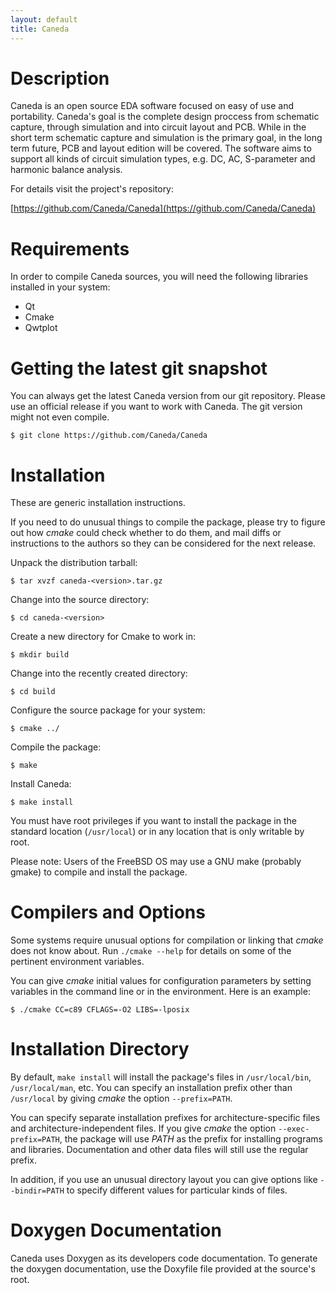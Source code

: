 ```yaml
---
layout: default
title: Caneda
---
```


Description
===========

Caneda is an open source EDA software focused on easy of use and portability.
Caneda's goal is the complete design proccess from schematic capture, through
simulation and into circuit layout and PCB. While in the short term schematic
capture and simulation is the primary goal, in the long term future, PCB and
layout edition will be covered. The software aims to support all kinds of
circuit simulation types, e.g. DC, AC, S-parameter and harmonic balance
analysis.

For details visit the project's repository:

[https://github.com/Caneda/Caneda](https://github.com/Caneda/Caneda)


Requirements
============

In order to compile Caneda sources, you will need the following libraries
installed in your system:

  * Qt
  * Cmake
  * Qwtplot


Getting the latest git snapshot
===============================

You can always get the latest Caneda version from our git repository. Please
use an official release if you want to work with Caneda.  The git version might
not even compile.

`$ git clone https://github.com/Caneda/Caneda`


Installation
============

These are generic installation instructions.

If you need to do unusual things to compile the package, please try to figure
out how _cmake_ could check whether to do them, and mail diffs or instructions
to the authors so they can be considered for the next release.

Unpack the distribution tarball:

`$ tar xvzf caneda-<version>.tar.gz`

Change into the source directory:

`$ cd caneda-<version>`

Create a new directory for Cmake to work in:

`$ mkdir build`

Change into the recently created directory:

`$ cd build`

Configure the source package for your system:

`$ cmake ../`

Compile the package:

`$ make`

Install Caneda:

`$ make install`

You must have root privileges if you want to install the package in the
standard location (`/usr/local`) or in any location that is only writable by
root.

Please note:  Users of the FreeBSD OS may use a GNU make (probably gmake) to
compile and install the package.


Compilers and Options
=====================

Some systems require unusual options for compilation or linking that _cmake_
does not know about.  Run `./cmake --help` for details on some of the pertinent
environment variables.

You can give _cmake_ initial values for configuration parameters by setting
variables in the command line or in the environment.  Here is an example:

`$ ./cmake CC=c89 CFLAGS=-O2 LIBS=-lposix`


Installation Directory
======================

By default, `make install` will install the package's files in
`/usr/local/bin`, `/usr/local/man`, etc.  You can specify an installation
prefix other than `/usr/local` by giving _cmake_ the option `--prefix=PATH`.

You can specify separate installation prefixes for architecture-specific files
and architecture-independent files.  If you give _cmake_ the option
`--exec-prefix=PATH`, the package will use _PATH_ as the prefix for installing
programs and libraries. Documentation and other data files will still use the
regular prefix.

In addition, if you use an unusual directory layout you can give options like
`--bindir=PATH` to specify different values for particular kinds of files.


Doxygen Documentation
=====================

Caneda uses Doxygen as its developers code documentation. To generate the
doxygen documentation, use the Doxyfile file provided at the source's root.
